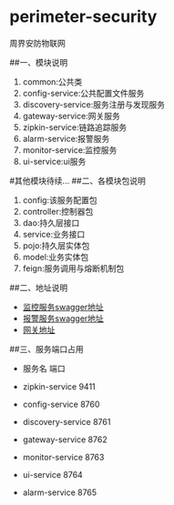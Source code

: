 # perimeter-security
周界安防物联网

##一、模块说明
1. common:公共类
2. config-service:公共配置文件服务
3. discovery-service:服务注册与发现服务
4. gateway-service:网关服务
5. zipkin-service:链路追踪服务
6. alarm-service:报警服务
7. monitor-service:监控服务
8. ui-service:ui服务

#其他模块待续...
##二、各模块包说明
1. config:该服务配置包
2. controller:控制器包
3. dao:持久层接口
4. service:业务接口
5. pojo:持久层实体包
6. model:业务实体包
7. feign:服务调用与熔断机制包

##二、地址说明 
* [监控服务swagger地址](http://loaclhost:8763/swagger-ui.html)
* [报警服务swagger地址](http://loaclhost:8765/swagger-ui.html)
* [网关地址](http://loaclhost:8762/) 

##三、服务端口占用
* 服务名                     端口
  
* zipkin-service            9411
* config-service            8760
* discovery-service         8761
* gateway-service           8762
* monitor-service           8763
* ui-service                8764
* alarm-service             8765

